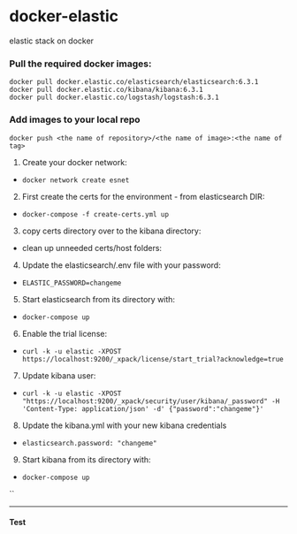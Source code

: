 # docker-elastic
elastic stack on docker

### Pull the required docker images:
```
docker pull docker.elastic.co/elasticsearch/elasticsearch:6.3.1
docker pull docker.elastic.co/kibana/kibana:6.3.1
docker pull docker.elastic.co/logstash/logstash:6.3.1
```

### Add images to your local repo

```
docker push <the name of repository>/<the name of image>:<the name of tag>
```
1) Create your docker network:
- `docker network create esnet`

2) First create the certs for the environment - from elasticsearch DIR:
- `docker-compose -f create-certs.yml up`

3) copy certs directory over to the kibana directory:
- clean up unneeded certs/host folders:

4) Update the elasticsearch/.env file with your password:
- `ELASTIC_PASSWORD=changeme`

5) Start elasticsearch from its directory with:
- `docker-compose up`

6) Enable the trial license:
- `curl -k -u elastic -XPOST https://localhost:9200/_xpack/license/start_trial?acknowledge=true`

7) Update kibana user:
- `curl -k -u elastic -XPOST "https://localhost:9200/_xpack/security/user/kibana/_password" -H 'Content-Type: application/json' -d'
{"password":"changeme"}'`

8) Update the kibana.yml with your new kibana credentials
- `elasticsearch.password: "changeme"`

9) Start kibana from its directory with:
- `docker-compose up`


``
*********

#### Test
